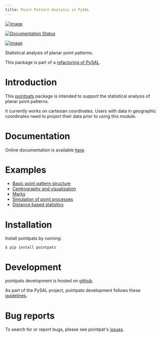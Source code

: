 ```yaml
---
title: Point Pattern Analysis in PySAL
---
```


[![image](https://api.travis-ci.org/pysal/pointpats.svg)](https://travis-ci.org/pysal/pointpats)

[![Documentation Status](https://readthedocs.org/projects/pointpats/badge/?version=latest)](https://pointpats.readthedocs.io/en/latest/?badge=latest)

[![image](https://badge.fury.io/py/pointpats.svg)](https://badge.fury.io/py/pointpats)

Statistical analysis of planar point patterns.

This package is part of a [refactoring of
PySAL](https://github.com/pysal/pysal/wiki/PEP-13:-Refactor-PySAL-Using-Submodules).

Introduction
============

This [pointpats](https://github.com/pysal/pointpats) package is intended
to support the statistical analysis of planar point patterns.

It currently works on cartesian coordinates. Users with data in
geographic coordinates need to project their data prior to using this
module.

Documentation
=============

Online documentation is available
[here](https://pointpats.readthedocs.io).

Examples
========

-   [Basic point pattern
    structure](https://github.com/pysal/pointpats/tree/master/notebooks/pointpattern.ipynb)
-   [Centrography and
    visualization](https://github.com/pysal/pointpats/tree/master/notebooks/centrography.ipynb)
-   [Marks](https://github.com/pysal/pointpats/tree/master/notebooks/marks.ipynb)
-   [Simulation of point
    processes](https://github.com/pysal/pointpats/tree/master/notebooks/process.ipynb)
-   [Distance based
    statistics](https://github.com/pysal/pointpats/tree/master/notebooks/distance_statistics.ipynb)

Installation
============

Install pointpats by running:

    $ pip install pointpats

Development
===========

pointpats development is hosted on
[github](https://github.com/pysal/pointpats).

As part of the PySAL project, pointpats development follows these
[guidelines](http://pysal.readthedocs.io/en/latest/developers/index.html).

Bug reports
===========

To search for or report bugs, please see pointpat\'s
[issues](https://github.com/pysal/pointpats/issues).
